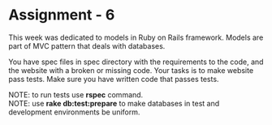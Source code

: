 Assignment - 6
==

This week was dedicated to models in Ruby on Rails framework. Models are part of MVC pattern that deals with databases.

You have spec files in spec directory with the requirements to the code, and the website with a broken or missing code.
Your tasks is to make website pass tests. Make sure you have written code that passes tests.

NOTE: to run tests use **rspec** command.  
NOTE: use **rake db:test:prepare** to make databases in test and development environments be uniform.
